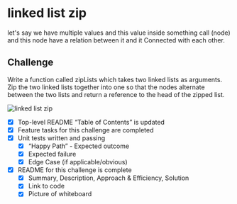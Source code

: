 # linked list zip

let's say we have multiple values and this value inside something call (node) and this node have a relation between it and it Connected with each other.

## Challenge

Write a function called zipLists which takes two linked lists as arguments. Zip the two linked lists together into one so that the nodes alternate between the two lists and return a reference to the head of the zipped list.



![linked list zip]()

 - [x] Top-level README “Table of Contents” is updated
 - [x] Feature tasks for this challenge are completed
 - [x] Unit tests written and passing
     - [x] “Happy Path” - Expected outcome
     - [x] Expected failure
     - [x] Edge Case (if applicable/obvious)
 - [x] README for this challenge is complete
     - [x] Summary, Description, Approach & Efficiency, Solution
     - [x] Link to code
     - [x] Picture of whiteboard